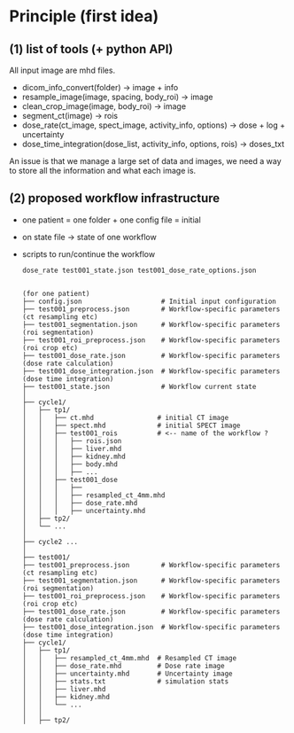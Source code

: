 



# Principle (first idea)


## (1) list of tools (+ python API)

All input image are mhd files.

- dicom_info_convert(folder) -> image + info
- resample_image(image, spacing, body_roi) -> image
- clean_crop_image(image, body_roi) -> image
- segment_ct(image) -> rois
- dose_rate(ct_image, spect_image, activity_info, options) -> dose + log + uncertainty
- dose_time_integration(dose_list, activity_info, options, rois) -> doses_txt

An issue is that we manage a large set of data and images, we need a way to store 
all the information and what each image is.

## (2) proposed workflow infrastructure

- one patient = one folder + one config file = initial
- on state file -> state of one workflow
- scripts to run/continue the workflow

      dose_rate test001_state.json test001_dose_rate_options.json


      (for one patient)
      ├── config.json                    # Initial input configuration
      ├── test001_preprocess.json        # Workflow-specific parameters (ct resampling etc)
      ├── test001_segmentation.json      # Workflow-specific parameters (roi segmentation)
      ├── test001_roi_preprocess.json    # Workflow-specific parameters (roi crop etc)
      ├── test001_dose_rate.json         # Workflow-specific parameters (dose rate calculation)
      ├── test001_dose_integration.json  # Workflow-specific parameters (dose time integration)
      ├── test001_state.json             # Workflow current state 
      │
      ├── cycle1/
      │   ├── tp1/
      │   │   ├── ct.mhd                # initial CT image
      │   │   ├── spect.mhd             # initial SPECT image
      │   │   ├── test001_rois          # <-- name of the workflow ?
      │   │   │   ├── rois.json
      │   │   │   ├── liver.mhd
      │   │   │   ├── kidney.mhd
      │   │   │   ├── body.mhd
      │   │   │   ├── ...
      │   │   ├── test001_dose 
      │   │   │   ├── 
      │   │   │   ├── resampled_ct_4mm.mhd
      │   │   │   ├── dose_rate.mhd
      │   │   │   ├── uncertainty.mhd
      │   ├── tp2/
      │   └── ...
      │
      ├── cycle2 ...
      │
      ├── test001/
      ├── test001_preprocess.json        # Workflow-specific parameters (ct resampling etc)
      ├── test001_segmentation.json      # Workflow-specific parameters (roi segmentation)
      ├── test001_roi_preprocess.json    # Workflow-specific parameters (roi crop etc)
      ├── test001_dose_rate.json         # Workflow-specific parameters (dose rate calculation)
      ├── test001_dose_integration.json  # Workflow-specific parameters (dose time integration)
      ├── cycle1/
      │   ├── tp1/
      │   │   ├── resampled_ct_4mm.mhd  # Resampled CT image
      │   │   ├── dose_rate.mhd         # Dose rate image
      │   │   ├── uncertainty.mhd       # Uncertainty image
      │   │   ├── stats.txt             # simulation stats
      │   │   ├── liver.mhd
      │   │   ├── kidney.mhd
      │   │   └── ...                
      │   │
      │   ├── tp2/